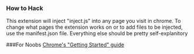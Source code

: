 ### How to Hack
This extension will inject "inject.js" into any page you visit in chrome. To change what pages the extension works on or to add files to be injected, use the manifest.json file.
Everything else should be pretty self-explanitory

###For Noobs
[Chrome's "Getting Started" guide](https://developer.chrome.com/extensions/getstarted)
